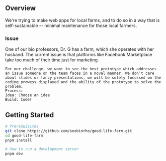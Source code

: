 ## Overview

We're trying to make web apps for local farms, and to do so in a way that is self-sustainable -- minimal maintenance for those local farmers.

### Issue

One of our bio professors, Dr. G has a farm, which she operates with her husband.
The current issue is that platforms like Facebook Marketplace take too much of their time just for marketing.

```
For our challenge, we want to see the best prototype which addresses an issue someone on the team faces in a novel manner. We don’t care about slides or fancy presentations, we will be solely focussed on the coding prowess displayed and the ability of the prototype to solve the problem.
Process:
Idea: Choose an idea
Build: Code!
```

## Getting Started

```bash
# Prerequisites
git clone https://github.com/soobinrho/good-life-farm.git
cd good-life-farm
pnpm install

# How to run a development server
pnpm dev
```
